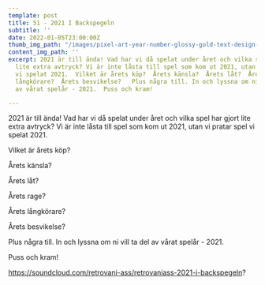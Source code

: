 ```yaml
---
template: post
title: 51 - 2021 I Backspegeln
subtitle: ''
date: 2022-01-05T23:00:00Z
thumb_img_path: "/images/pixel-art-year-number-glossy-gold-text-design-201367975.jpeg"
content_img_path: ''
excerpt: 2021 är till ända! Vad har vi då spelat under året och vilka spel har gjort
  lite extra avtryck? Vi är inte låsta till spel som kom ut 2021, utan vi pratar spel
  vi spelat 2021.  Vilket är årets köp?  Årets känsla?  Årets låt?  Årets rage?  Årets
  långkörare?  Årets besvikelse?   Plus några till. In och lyssna om ni vill ta del
  av vårat spelår - 2021.  Puss och kram!

---
```

2021 är till ända! Vad har vi då spelat under året och vilka spel har gjort lite extra avtryck? Vi är inte låsta till spel som kom ut 2021, utan vi pratar spel vi spelat 2021.

Vilket är årets köp?

Årets känsla?

Årets låt?

Årets rage?

Årets långkörare?

Årets besvikelse?

Plus några till. In och lyssna om ni vill ta del av vårat spelår - 2021.

Puss och kram!

https://soundcloud.com/retrovani-ass/retrovaniass-2021-i-backspegeln?